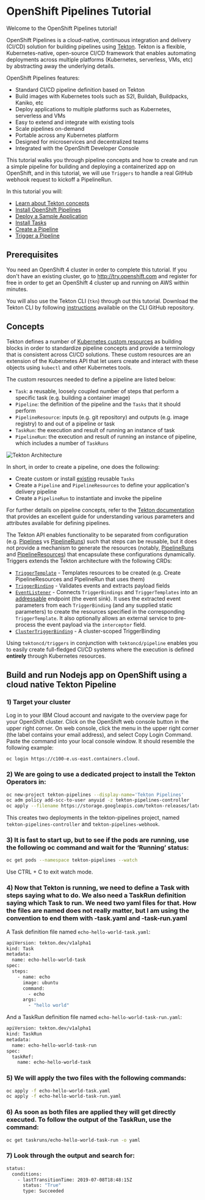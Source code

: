 # OpenShift Pipelines Tutorial

Welcome to the OpenShift Pipelines tutorial!

OpenShift Pipelines is a cloud-native, continuous integration and delivery (CI/CD) solution for building pipelines using [Tekton](https://tekton.dev). Tekton is a flexible, Kubernetes-native, open-source CI/CD framework that enables automating deployments across multiple platforms (Kubernetes, serverless, VMs, etc) by abstracting away the underlying details.

OpenShift Pipelines features:
  * Standard CI/CD pipeline definition based on Tekton
  * Build images with Kubernetes tools such as S2I, Buildah, Buildpacks, Kaniko, etc
  * Deploy applications to multiple platforms such as Kubernetes, serverless and VMs
  * Easy to extend and integrate with existing tools
  * Scale pipelines on-demand
  * Portable across any Kubernetes platform
  * Designed for microservices and decentralized teams
  * Integrated with the OpenShift Developer Console

This tutorial walks you through pipeline concepts and how to create and run a simple pipeline for building and deploying a containerized app on OpenShift, and in this tutorial, we will use `Triggers` to handle a real GitHub webhook request to kickoff a PipelineRun.

In this tutorial you will:
* [Learn about Tekton concepts](#concepts)
* [Install OpenShift Pipelines](#install-openshift-pipelines)
* [Deploy a Sample Application](#deploy-sample-application)
* [Install Tasks](#install-tasks)
* [Create a Pipeline](#create-pipeline)
* [Trigger a Pipeline](#trigger-pipeline)

## Prerequisites

You need an OpenShift 4 cluster in order to complete this tutorial. If you don't have an existing cluster, go to http://try.openshift.com and register for free in order to get an OpenShift 4 cluster up and running on AWS within minutes.

You will also use the Tekton CLI (`tkn`) through out this tutorial. Download the Tekton CLI by following [instructions](https://github.com/tektoncd/cli#installing-tkn) available on the CLI GitHub repository.

## Concepts

Tekton defines a number of [Kubernetes custom resources](https://kubernetes.io/docs/concepts/extend-kubernetes/api-extension/custom-resources/) as building blocks in order to standardize pipeline concepts and provide a terminology that is consistent across CI/CD solutions. These custom resources are an extension of the Kubernetes API that let users create and interact with these objects using `kubectl` and other Kubernetes tools.

The custom resources needed to define a pipeline are listed below:
* `Task`: a reusable, loosely coupled number of steps that perform a specific task (e.g. building a container image)
* `Pipeline`: the definition of the pipeline and the `Tasks` that it should perform
* `PipelineResource`: inputs (e.g. git repository) and outputs (e.g. image registry) to and out of a pipeline or task
* `TaskRun`: the execution and result of running an instance of task
* `PipelineRun`: the execution and result of running an instance of pipeline, which includes a number of `TaskRuns`

![Tekton Architecture](/images/tekton-architecture.png)

In short, in order to create a pipeline, one does the following:
* Create custom or install [existing](https://github.com/tektoncd/catalog) reusable `Tasks`
* Create a `Pipeline` and `PipelineResources` to define your application's delivery pipeline
* Create a `PipelineRun` to instantiate and invoke the pipeline

For further details on pipeline concepts, refer to the [Tekton documentation](https://github.com/tektoncd/pipeline/tree/master/docs#learn-more) that provides an excellent guide for understanding various parameters and attributes available for defining pipelines.

The Tekton API enables functionality to be separated from configuration (e.g.
[Pipelines](https://github.com/tektoncd/pipeline/blob/master/docs/pipelines.md)
vs
[PipelineRuns](https://github.com/tektoncd/pipeline/blob/master/docs/pipelineruns.md))
such that steps can be reusable, but it does not provide a mechanism to generate
the resources (notably,
[PipelineRuns](https://github.com/tektoncd/pipeline/blob/master/docs/pipelineruns.md)
and
[PipelineResources](https://github.com/tektoncd/pipeline/blob/master/docs/resources.md#pipelineresources))
that encapsulate these configurations dynamically. Triggers extends the Tekton
architecture with the following CRDs:

- [`TriggerTemplate`](https://github.com/tektoncd/triggers/blob/master/docs/triggertemplates.md) - Templates resources to be
  created (e.g. Create PipelineResources and PipelineRun that uses them)
- [`TriggerBinding`](https://github.com/tektoncd/triggers/blob/master/docs/triggerbindings.md) - Validates events and extracts
  payload fields
- [`EventListener`](https://github.com/tektoncd/triggers/blob/master/docs/eventlisteners.md) - Connects `TriggerBindings` and
  `TriggerTemplates` into an
  [addressable](https://github.com/knative/eventing/blob/master/docs/spec/interfaces.md)
  endpoint (the event sink). It uses the extracted event parameters from each
  `TriggerBinding` (and any supplied static parameters) to create the resources
  specified in the corresponding `TriggerTemplate`. It also optionally allows an
  external service to pre-process the event payload via the `interceptor` field.
- [`ClusterTriggerBinding`](https://github.com/tektoncd/triggers/blob/master/docs/clustertriggerbindings.md) - A cluster-scoped
  TriggerBinding

Using `tektoncd/triggers` in conjunction with `tektoncd/pipeline` enables you to
easily create full-fledged CI/CD systems where the execution is defined
**entirely** through Kubernetes resources.

## Build and run Nodejs app on OpenShift using a cloud native Tekton Pipeline

### 1) Target your cluster

Log in to your IBM Cloud account and navigate to the overview page for your OpenShift cluster. Click on the OpenShift web console button in the upper right corner. On web console, click the menu in the upper right corner (the label contains your email address), and select Copy Login Command. Paste the command into your local console window. It should resemble the following example:

```
oc login https://c100-e.us-east.containers.cloud.
```

### 2) We are going to use a dedicated project to install the Tekton Operators in:

```bash
oc new-project tekton-pipelines --display-name='Tekton Pipelines'
oc adm policy add-scc-to-user anyuid -z tekton-pipelines-controller
oc apply --filename https://storage.googleapis.com/tekton-releases/latest/release.yaml
```
This creates two deployments in the tekton-pipelines project, named `tekton-pipelines-controller` and `tekton-pipelines-webhook`.

### 3) It is fast to start up, but to see if the pods are running, use the following oc command and wait for the ‘Running’ status:

```bash
oc get pods --namespace tekton-pipelines --watch
```
Use CTRL + C to exit watch mode.

### 4) Now that Tekton is running, we need to define a Task with steps saying what to do. We also need a TaskRun definition saying which Task to run. We need two yaml files for that. How the files are named does not really matter, but I am using the convention to end them with -task.yaml and -task-run.yaml
A Task definition file named `echo-hello-world-task.yaml`:

```bash
apiVersion: tekton.dev/v1alpha1
kind: Task
metadata:
  name: echo-hello-world-task
spec:
  steps:
    - name: echo
      image: ubuntu
      command:
        - echo
      args:
        - "hello world"
```

And a TaskRun definition file named `echo-hello-world-task-run.yaml`:
```bash
apiVersion: tekton.dev/v1alpha1
kind: TaskRun
metadata:
  name: echo-hello-world-task-run
spec:
  taskRef:
    name: echo-hello-world-task
 ```
 
 ### 5) We will apply the two files with the following commands:
 
 ```bash
oc apply -f echo-hello-world-task.yaml
oc apply -f echo-hello-world-task-run.yaml
```

### 6) As soon as both files are applied they will get directly executed. To follow the output of the TaskRun, use the command:

```bash
oc get taskruns/echo-hello-world-task-run -o yaml
```

### 7) Look through the output and search for:

```bash
status:
  conditions:
    - lastTransitionTime: 2019-07-08T18:48:15Z
      status: "True"
      type: Succeeded
   ```
